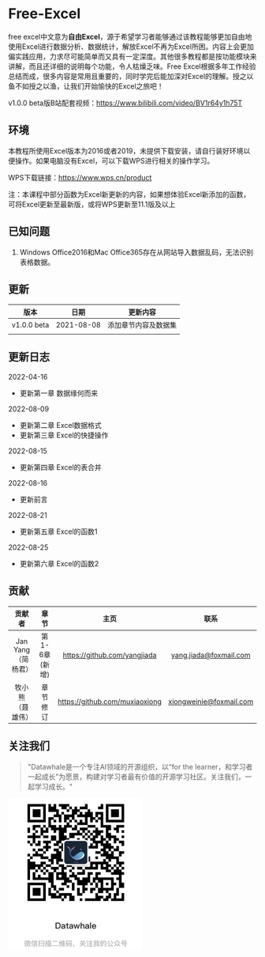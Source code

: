 # Free-Excel

free excel中文意为**自由Excel**，源于希望学习者能够通过该教程能够更加自由地使用Excel进行数据分析、数据统计，解放Excel不再为Excel所困。内容上会更加偏实践应用，力求尽可能简单而又具有一定深度。其他很多教程都是按功能模块来讲解，而且还详细的说明每个功能，令人枯燥乏味。Free Excel根据多年工作经验总结而成，很多内容是常用且重要的，同时学完后能加深对Excel的理解。授之以鱼不如授之以渔，让我们开始愉快的Excel之旅吧！

v1.0.0 beta版B站配套视频：https://www.bilibili.com/video/BV1r64y1h75T

## 环境

本教程所使用Excel版本为2016或者2019，未提供下载安装，请自行装好环境以便操作。如果电脑没有Excel，可以下载WPS进行相关的操作学习。

WPS下载链接：https://www.wps.cn/product

注：本课程中部分函数为Excel新更新的内容，如果想体验Excel新添加的函数，可将Excel更新至最新版，或将WPS更新至11.1版及以上


## 已知问题

1. Windows Office2016和Mac Office365存在从网站导入数据乱码，无法识别表格数据。



## 更新



|    版本     |    日期    |       更新内容       |
| :---------: | :--------: | :------------------: |
| v1.0.0 beta | 2021-08-08 | 添加章节内容及数据集 |
|             |            |                      |

## 更新日志
2022-04-16
- 更新第一章 数据缘何而来

2022-08-09
- 更新第二章 Excel数据格式
- 更新第三章 Excel的快捷操作

2022-08-15
- 更新第四章 Excel的表合并

2022-08-16
- 更新前言

2022-08-21
- 更新第五章 Excel的函数1

2022-08-25
- 更新第六章 Excel的函数2


## 贡献

|       贡献者       |     章节      |             主页              |          联系          |
| :----------------: | :-----------: | :--------------------------: | :--------------------: |
| Jan Yang（简杨君） | 第1-6章(新增) | https://github.com/yangjiada | yang.jiada@foxmail.com |
| 牧小熊（聂雄伟）   | 章节修订       |https://github.com/muxiaoxiong| xiongweinie@foxmail.com|


## 关注我们

> "Datawhale是一个专注AI领域的开源组织，以“for the learner，和学习者一起成长”为愿景，构建对学习者最有价值的开源学习社区。关注我们，一起学习成长。"

[![img](images/datawhale_code.jpeg)](https://github.com/datawhalechina/team-learning-sql/blob/main/img/datawhale_code.jpeg)
